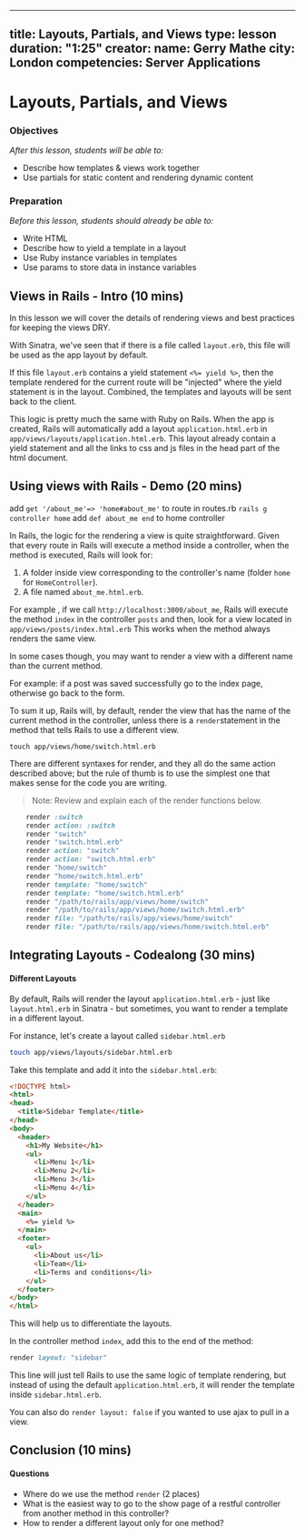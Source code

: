 
---
title: Layouts, Partials, and Views
type: lesson
duration: "1:25"
creator:
    name: Gerry Mathe
    city: London
competencies: Server Applications
---

# Layouts, Partials, and Views

### Objectives
*After this lesson, students will be able to:*

- Describe how templates & views work together
- Use partials for static content and rendering dynamic content

### Preparation
*Before this lesson, students should already be able to:*

- Write HTML
- Describe how to yield a template in a layout
- Use Ruby instance variables in templates
- Use params to store data in instance variables

## Views in Rails - Intro (10 mins)

In this lesson we will cover the details of rendering views and best practices for keeping the views DRY.


With Sinatra, we've seen that if there is a file called `layout.erb`, this file will be used as the app layout by default.

If this file `layout.erb` contains a yield statement `<%= yield %>`, then the template rendered for the current route will be "injected" where the yield statement is in the layout.  Combined, the templates and layouts will be sent back to the client.

This logic is pretty much the same with Ruby on Rails. When the app is created, Rails will automatically add a layout `application.html.erb` in `app/views/layouts/application.html.erb`. This layout already contain a yield statement and all the links to css and js files in the head part of the html document.

## Using views with Rails - Demo (20 mins)
add `get '/about_me'=> 'home#about_me'` to route in routes.rb
`rails g controller home`
add `def about_me end` to home controller

In Rails, the logic for the rendering a view is quite straightforward. Given that every route in Rails will execute a method inside a controller, when the method is executed, Rails will look for:

1. A folder inside view corresponding to the controller's name (folder `home` for `HomeController`).
2. A file named `about_me.html.erb`.

For example , if we call `http://localhost:3000/about_me`, Rails will execute the method `index` in the controller `posts` and then, look for a view located in `app/views/posts/index.html.erb`  This works when the method always renders the same view.

In some cases though, you may want to render a view with a different name than the current method. 

For example: if a post was saved successfully go to the index page, otherwise go back to the form.

To sum it up, Rails will, by default, render the view that has the name of the current method in the controller, unless there is a `render`statement in the method that tells Rails to use a different view.

`touch app/views/home/switch.html.erb`

There are different syntaxes for render, and they all do the same action described above; but the rule of thumb is to use the simplest one that makes sense for the code you are writing.

> Note: Review and explain each of the render functions below.

```ruby
    render :switch
    render action: :switch
    render "switch"
    render "switch.html.erb"
    render action: "switch"
    render action: "switch.html.erb"
    render "home/switch"
    render "home/switch.html.erb"
    render template: "home/switch"
    render template: "home/switch.html.erb"
    render "/path/to/rails/app/views/home/switch"
    render "/path/to/rails/app/views/home/switch.html.erb"
    render file: "/path/to/rails/app/views/home/switch"
    render file: "/path/to/rails/app/views/home/switch.html.erb"
```

## Integrating Layouts - Codealong (30 mins)

#### Different Layouts

By default, Rails will render the layout `application.html.erb` - just like `layout.html.erb` in Sinatra - but sometimes, you want to render a template in a different layout.

For instance, let's create a layout called `sidebar.html.erb`

```bash
touch app/views/layouts/sidebar.html.erb
```

Take this template and add it into the `sidebar.html.erb`:

```html
<!DOCTYPE html>
<html>
<head>
  <title>Sidebar Template</title>
</head>
<body>
  <header>
    <h1>My Website</h1>  
    <ul>
      <li>Menu 1</li>
      <li>Menu 2</li>
      <li>Menu 3</li>
      <li>Menu 4</li>
    </ul>
  </header>
  <main>
    <%= yield %>
  </main>
  <footer>
    <ul>
      <li>About us</li>
      <li>Team</li>
      <li>Terms and conditions</li>
    </ul>
  </footer>
</body>
</html>
```

This will help us to differentiate the layouts.

In the controller method `index`, add this to the end of the method:

```ruby
render layout: "sidebar"
```

This line will just tell Rails to use the same logic of template rendering, but instead of using the default `application.html.erb`, it will render the template inside `sidebar.html.erb`.

You can also do `render layout: false` if you wanted to use ajax to pull in a view.
## Conclusion (10 mins)

#### Questions

- Where do we use the method `render` (2 places)
- What is the easiest way to go to the show page of a restful controller from another method in this controller?
- How to render a different layout only for one method?

